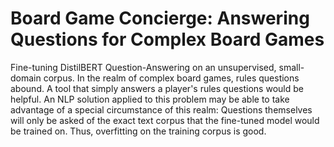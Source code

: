 # Board Game Concierge: Answering Questions for Complex Board Games
Fine-tuning DistilBERT Question-Answering on an unsupervised, small-domain corpus.
In the realm of complex board games, rules questions abound. A tool that simply answers a player's rules questions would be helpful. An NLP solution applied to this problem may be able to take advantage of a special circumstance of this realm: Questions themselves will only be asked of the exact text corpus that the fine-tuned model would be trained on. Thus, overfitting on the training corpus is good.
